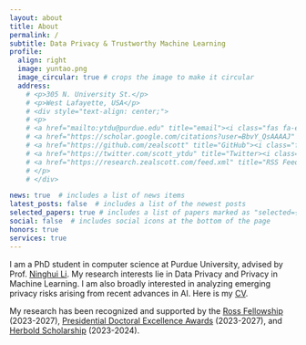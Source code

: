 ```yaml
---
layout: about
title: About
permalink: /
subtitle: Data Privacy & Trustworthy Machine Learning
profile:
  align: right
  image: yuntao.png
  image_circular: true # crops the image to make it circular
  address:
    # <p>305 N. University St.</p>
    # <p>West Lafayette, USA</p>
    # <div style="text-align: center;">
    # <p>
    # <a href="mailto:ytdu@purdue.edu" title="email"><i class="fas fa-envelope fa-2x"></i></a> 
    # <a href="https://scholar.google.com/citations?user=BbvY_QsAAAAJ" title="Google Scholar"><i class="ai ai-google-scholar fa-2x"></i></a>  
    # <a href="https://github.com/zealscott" title="GitHub"><i class="fab fa-github fa-2x"></i></a>
    # <a href="https://twitter.com/scott_ytdu" title="Twitter><i class="fa-brands fa-x-twitter fa-2xl"></i></a>  
    # <a href="https://research.zealscott.com/feed.xml" title="RSS Feed"><i class="fas fa-rss-square fa-2x"></i></a>
    # </p>
    # </div>

news: true  # includes a list of news items
latest_posts: false  # includes a list of the newest posts
selected_papers: true # includes a list of papers marked as "selected={true}"
social: false  # includes social icons at the bottom of the page
honors: true
services: true
---
```


I am a PhD student in computer science at Purdue University, advised by Prof. [Ninghui Li](https://www.cs.purdue.edu/homes/ninghui). My research interests lie in Data Privacy and Privacy in Machine Learning. I am also broadly interested in analyzing emerging privacy risks arising from recent advances in AI. Here is my [CV](https://zealscott.com/files/yuntao_resume.pdf).


My research has been recognized and supported by the [Ross Fellowship](https://www.purdue.edu/gradschool/fellowship/funding-resources-for-students/fellowships/managed-fellowships/recruitment-fellowships.html) (2023-2027), [Presidential Doctoral Excellence Awards](https://www.purdue.edu/newsroom/purduetoday/releases/2023/Q2/purdue-invests-in-graduate-student-stipends,-raising-minima-and-launching-presidential-doctoral-excellence-awards.html) (2023-2027), and [Herbold Scholarship](https://www.bobherbold.com/) (2023-2024).




<!-- I have been very fortunate to work with Prof. [Yunjun Gao](https://person.zju.edu.cn/en/gaoyj_en) at Zhejiang University <img src='/assets/img/zju_logo.svg' style="width: 4em;">, with Prof. [Zhikun Zhang](http://zhangzhk.com/) at Stanford University <img src='/assets/img/stanford_logo.svg' style="width: 4em;">, with Dr. [Jianxun Lian](https://www.microsoft.com/en-us/research/people/jialia) and Dr. [Xing Xie](https://www.microsoft.com/en-us/research/people/xingx/) at [Microsoft Research Asia](https://www.msra.cn/) <img src='/assets/img/microsoft_logo.svg' style="width: 4em;">. -->

<!-- I have been very fortunate to work with Prof. [Yunjun Gao](https://person.zju.edu.cn/en/gaoyj_en) at Zhejiang University <img src='/assets/img/zju_logo.svg' style="width: 4em;">, with Prof. [Zhikun Zhang](http://zhangzhk.com/) at Stanford University <img src='/assets/img/stanford_logo.svg' style="width: 4em;">, with Prof. [Christian S. Jensen](https://homes.cs.aau.dk/~csj/) at Aalborg University <img src='/assets/img/aau_logo.svg' style="width: 4em;">,  with Prof. [Baihua Zheng](https://faculty.smu.edu.sg/profile/zheng-baihua-521) at Singapore Management University <img src='/assets/img/smu_logo.svg' style="width: 3.5em;">, with Dr. [Jianxun Lian](https://www.microsoft.com/en-us/research/people/jialia) and Dr. [Xing Xie](https://www.microsoft.com/en-us/research/people/xingx/) at [Microsoft Research Asia](https://www.msra.cn/) <img src='/assets/img/microsoft_logo.svg' style="width: 4em;">. -->



<!-- Write your biography here. Tell the world about yourself. Link to your favorite [subreddit](http://reddit.com). You can put a picture in, too. The code is already in, just name your picture `prof_pic.jpg` and put it in the `img/` folder.

Put your address / P.O. box / other info right below your picture. You can also disable any of these elements by editing `profile` property of the YAML header of your `_pages/about.md`. Edit `_bibliography/papers.bib` and Jekyll will render your [publications page](/al-folio/publications/) automatically.

Link to your social media connections, too. This theme is set up to use [Font Awesome icons](http://fortawesome.github.io/Font-Awesome/) and [Academicons](https://jpswalsh.github.io/academicons/), like the ones below. Add your Facebook, Twitter, LinkedIn, Google Scholar, or just disable all of them. -->
